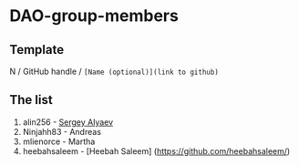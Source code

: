 # DAO-group-members
## Template
N / GitHub handle / `[Name (optional)](link to github)`
## The list
1. alin256 - [Sergey Alyaev](https://github.com/alin256)
2. Ninjahh83 - Andreas
3. mlienorce - Martha
4. heebahsaleem - [Heebah Saleem] (https://github.com/heebahsaleem/)
